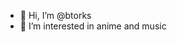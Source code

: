 - 👋 Hi, I’m @btorks
- 👀 I’m interested in anime and music
<!---
btorks/btorks is a ✨ special ✨ repository because its `README.md` (this file) appears on your GitHub profile.
You can click the Preview link to take a look at your changes.
--->
